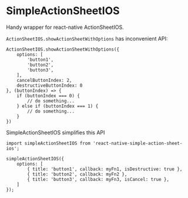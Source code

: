 # SimpleActionSheetIOS
Handy wrapper for react-native ActionSheetIOS.

`ActionSheetIOS.showActionSheetWithOptions` has inconvenient API:
```
ActionSheetIOS.showActionSheetWithOptions({
    options: [
        'button1',
        'button2',
        'button3',
    ],
    cancelButtonIndex: 2,
    destructiveButtonIndex: 0
}, (buttonIndex) => {
    if (buttonIndex === 0) {
        // do something...    
    } else if (buttonIndex === 1) {
        // do something...
    }
})
```

SimpleActionSheetIOS simplifies this API
```
import simpleActionSheetIOS from 'react-native-simple-action-sheet-ios';

simpleActionSheetIOS({
    options: [
        { title: 'button1', callback: myFn1, isDestructive: true },
        { title: 'button2', callback: myFn2 },
        { title: 'button3', callback: myFn3, isCancel: true },
    ]
});
```
